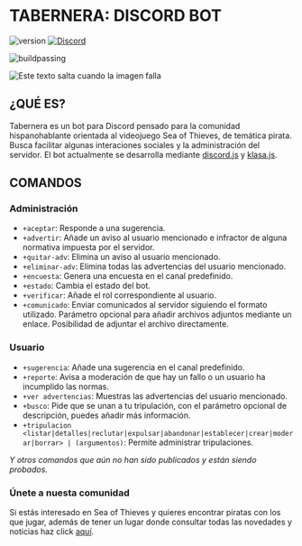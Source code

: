 # TABERNERA: DISCORD BOT
![version](https://img.shields.io/badge/version-0.1-brightgreen.svg) [![Discord](https://discordapp.com/api/guilds/375828283184513033/embed.png)](https://discord.gg/enjYrQt)

![buildpassing](https://api.travis-ci.org/SeaOfThievesES/Tabernera.svg?branch=master)

![Este texto salta cuando la imagen falla](https://trello-attachments.s3.amazonaws.com/5a9400d6416e09446aa28138/5a9d2aa5a5ffb2ecee551770/40787c1f26bf5d404fc5b3f751e3ef91/Avatar_-_Tabernera.png)

## ¿QUÉ ES?
Tabernera es un bot para Discord pensado para la comunidad hispanohablante orientada al videojuego Sea of Thieves, de temática pirata. Busca facilitar algunas interaciones sociales y la administración del servidor. El bot actualmente se desarrolla mediante [discord.js](https://discord.js.org/#/) y [klasa.js](https://klasa.js.org/#/).

## COMANDOS
### Administración
- `+aceptar`: Responde a una sugerencia.
- `+advertir`: Añade un aviso al usuario mencionado e infractor de alguna normativa impuesta por el servidor.
- `+quitar-adv`: Elimina un aviso al usuario mencionado.
- `+eliminar-adv`: Elimina todas las advertencias del usuario mencionado.
- `+encuesta`: Genera una encuesta en el canal predefinido.
- `+estado`: Cambia el estado del bot.
- `+verificar`: Añade el rol correspondiente al usuario.
- `+comunicado`:  Enviar comunicados al servidor siguiendo el formato utilizado. Parámetro opcional para añadir archivos adjuntos mediante un enlace. Posibilidad de adjuntar el archivo directamente.


### Usuario
- `+sugerencia`: Añade una sugerencia en el canal predefinido.
- `+reporte`: Avisa a moderación de que hay un fallo o un usuario ha incumplido las normas.
- `+ver advertencias`: Muestras las advertencias del usuario mencionado.
- `+busco`: Pide que se unan a tu tripulación, con el parámetro opcional de descripción, puedes añadir más información.
- `+tripulacion <listar|detalles|reclutar|expulsar|abandonar|establecer|crear|moderar|borrar> | (argumentos)`: Permite administrar tripulaciones.

_Y otros comandos que aún no han sido publicados y están siendo probados._

### Únete a nuesta comunidad
Si estás interesado en Sea of Thieves y quieres encontrar piratas con los que jugar, además de tener un lugar donde consultar todas las novedades y noticias haz click [aquí](https://discord.gg/SeaOfThievesES). 
